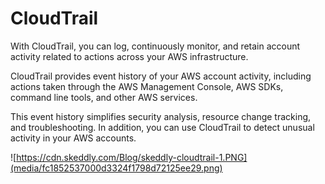 CloudTrail
==========

With CloudTrail, you can log, continuously monitor, and retain account activity
related to actions across your AWS infrastructure.

CloudTrail provides event history of your AWS account activity, including
actions taken through the AWS Management Console, AWS SDKs, command line tools,
and other AWS services.

This event history simplifies security analysis, resource change tracking, and
troubleshooting. In addition, you can use CloudTrail to detect unusual activity
in your AWS accounts.

![https://cdn.skeddly.com/Blog/skeddly-cloudtrail-1.PNG](media/fc1852537000d3324f1798d72125ee29.png)
